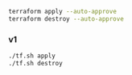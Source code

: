 ```sh
terraform apply --auto-approve
terraform destroy --auto-approve
```

### v1
```sh
./tf.sh apply
./tf.sh destroy
```